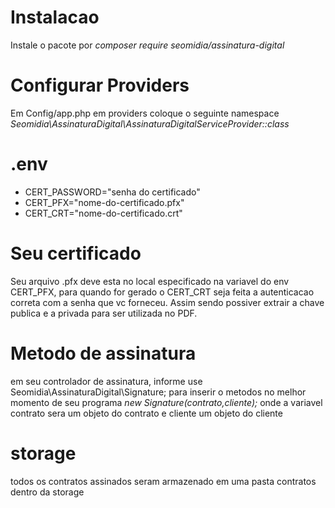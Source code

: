 
# Instalacao

Instale o pacote por *composer require seomidia/assinatura-digital*

# Configurar Providers

Em Config/app.php em providers coloque o seguinte namespace  *Seomidia\AssinaturaDigital\AssinaturaDigitalServiceProvider::class*

# .env

- CERT_PASSWORD="senha do certificado"
- CERT_PFX="nome-do-certificado.pfx"
- CERT_CRT="nome-do-certificado.crt"

# Seu certificado 

Seu arquivo .pfx deve esta no local especificado na variavel do env CERT_PFX, para quando for gerado o CERT_CRT seja feita a autenticacao correta com a senha que vc forneceu. Assim sendo possiver extrair a chave publica e a privada para ser utilizada no PDF.

# Metodo de assinatura 

em seu controlador de assinatura, informe use Seomidia\AssinaturaDigital\Signature;
para inserir o metodos no melhor momento de seu programa *new Signature($contrato,$cliente);* onde a variavel contrato sera um objeto do contrato e cliente um objeto do cliente

# storage

todos os contratos assinados seram armazenado em uma pasta contratos dentro da storage
